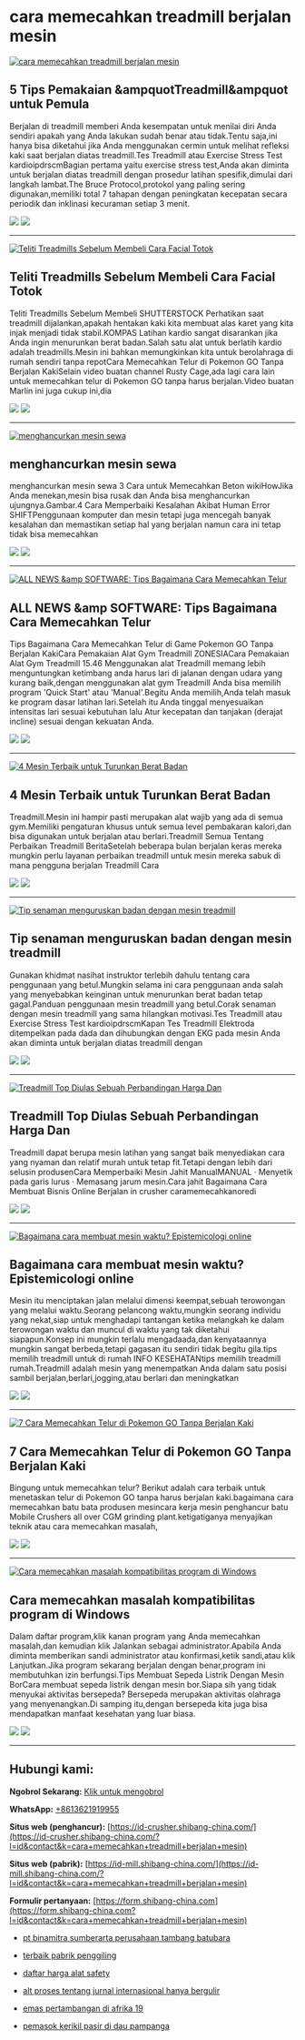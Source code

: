 # cara memecahkan treadmill berjalan mesin

<a href="https://swt.shibang-china.com/?l=id&img&k=cara+memecahkan+treadmill+berjalan+mesin" target="_blank">![cara memecahkan treadmill berjalan mesin](http://static.shibang-china.com/all-800x300/1367.jpg)</a>

## 5 Tips Pemakaian &ampquotTreadmill&ampquot untuk Pemula
Berjalan di treadmill memberi Anda kesempatan untuk menilai diri Anda sendiri apakah yang Anda lakukan sudah benar atau tidak.Tentu saja,ini hanya bisa diketahui jika Anda menggunakan cermin untuk melihat refleksi kaki saat berjalan diatas treadmill.Tes Treadmill atau Exercise Stress Test kardioipdrscmBagian pertama yaitu exercise stress test,Anda akan diminta untuk berjalan diatas treadmill dengan prosedur latihan spesifik,dimulai dari langkah lambat.The Bruce Protocol,protokol yang paling sering digunakan,memiliki total 7 tahapan dengan peningkatan kecepatan secara periodik dan inklinasi kecuraman setiap 3 menit.


<a href="https://whatsapp.shibangsoft.com/WhatsApp.php" target="_blank" title="WhatsApp">![](http://static.shibang-china.com/icon/whatsapp.png)</a> <a href="https://swt.shibang-china.com/?l=id&icon&k=cara+memecahkan+treadmill+berjalan+mesin" target="_blank">![](http://static.shibang-china.com/icon/chat-id.png)</a>

---

<a href="https://swt.shibang-china.com/?l=id&img&k=cara+memecahkan+treadmill+berjalan+mesin" target="_blank">![Teliti Treadmills Sebelum Membeli Cara Facial Totok](http://static.shibang-china.com/all-800x300/713.jpg)</a>

## Teliti Treadmills Sebelum Membeli Cara Facial Totok
Teliti Treadmills Sebelum Membeli SHUTTERSTOCK Perhatikan saat treadmill dijalankan,apakah hentakan kaki kita membuat alas karet yang kita injak menjadi tidak stabil.KOMPAS Latihan kardio sangat disarankan jika Anda ingin menurunkan berat badan.Salah satu alat untuk berlatih kardio adalah treadmills.Mesin ini bahkan memungkinkan kita untuk berolahraga di rumah sendiri tanpa repotCara Memecahkan Telur di Pokemon GO Tanpa Berjalan KakiSelain video buatan channel Rusty Cage,ada lagi cara lain untuk memecahkan telur di Pokemon GO tanpa harus berjalan.Video buatan Marlin ini juga cukup ini,dia


<a href="https://whatsapp.shibangsoft.com/WhatsApp.php" target="_blank" title="WhatsApp">![](http://static.shibang-china.com/icon/whatsapp.png)</a> <a href="https://swt.shibang-china.com/?l=id&icon&k=cara+memecahkan+treadmill+berjalan+mesin" target="_blank">![](http://static.shibang-china.com/icon/chat-id.png)</a>

---

<a href="https://swt.shibang-china.com/?l=id&img&k=cara+memecahkan+treadmill+berjalan+mesin" target="_blank">![menghancurkan mesin sewa](http://static.shibang-china.com/all-800x300/21.jpg)</a>

## menghancurkan mesin sewa
menghancurkan mesin sewa 3 Cara untuk Memecahkan Beton wikiHowJika Anda menekan,mesin bisa rusak dan Anda bisa menghancurkan ujungnya.Gambar.4 Cara Memperbaiki Kesalahan Akibat Human Error SHIFTPenggunaan komputer dan mesin tetapi juga mencegah banyak kesalahan dan memastikan setiap hal yang berjalan namun cara ini tetap tidak bisa memecahkan


<a href="https://whatsapp.shibangsoft.com/WhatsApp.php" target="_blank" title="WhatsApp">![](http://static.shibang-china.com/icon/whatsapp.png)</a> <a href="https://swt.shibang-china.com/?l=id&icon&k=cara+memecahkan+treadmill+berjalan+mesin" target="_blank">![](http://static.shibang-china.com/icon/chat-id.png)</a>

---

<a href="https://swt.shibang-china.com/?l=id&img&k=cara+memecahkan+treadmill+berjalan+mesin" target="_blank">![ALL NEWS &amp SOFTWARE: Tips Bagaimana Cara Memecahkan Telur](http://static.shibang-china.com/all-800x300/1458.jpg)</a>

## ALL NEWS &amp SOFTWARE: Tips Bagaimana Cara Memecahkan Telur
Tips Bagaimana Cara Memecahkan Telur di Game Pokemon GO Tanpa Berjalan KakiCara Pemakaian Alat Gym Treadmill ZONESIACara Pemakaian Alat Gym Treadmill 15.46 Menggunakan alat Treadmill memang lebih menguntungkan ketimbang anda harus lari di jalanan dengan udara yang kurang baik,dengan menggunakan alat gym Treadmill Anda bisa memilih program 'Quick Start' atau 'Manual'.Begitu Anda memilih,Anda telah masuk ke program dasar latihan lari.Setelah itu Anda tinggal menyesuaikan intensitas lari sesuai kebutuhan lalu Atur kecepatan dan tanjakan (derajat incline) sesuai dengan kekuatan Anda.


<a href="https://whatsapp.shibangsoft.com/WhatsApp.php" target="_blank" title="WhatsApp">![](http://static.shibang-china.com/icon/whatsapp.png)</a> <a href="https://swt.shibang-china.com/?l=id&icon&k=cara+memecahkan+treadmill+berjalan+mesin" target="_blank">![](http://static.shibang-china.com/icon/chat-id.png)</a>

---

<a href="https://swt.shibang-china.com/?l=id&img&k=cara+memecahkan+treadmill+berjalan+mesin" target="_blank">![4 Mesin Terbaik untuk Turunkan Berat Badan](http://static.shibang-china.com/all-800x300/1476.jpg)</a>

## 4 Mesin Terbaik untuk Turunkan Berat Badan
Treadmill.Mesin ini hampir pasti merupakan alat wajib yang ada di semua gym.Memiliki pengaturan khusus untuk semua level pembakaran kalori,dan bisa digunakan untuk berjalan atau berlari.Treadmill Semua Tentang Perbaikan Treadmill BeritaSetelah beberapa bulan berjalan keras mereka mungkin perlu layanan perbaikan treadmill untuk mesin mereka sabuk di mana pengguna berjalan Treadmill Cara


<a href="https://whatsapp.shibangsoft.com/WhatsApp.php" target="_blank" title="WhatsApp">![](http://static.shibang-china.com/icon/whatsapp.png)</a> <a href="https://swt.shibang-china.com/?l=id&icon&k=cara+memecahkan+treadmill+berjalan+mesin" target="_blank">![](http://static.shibang-china.com/icon/chat-id.png)</a>

---

<a href="https://swt.shibang-china.com/?l=id&img&k=cara+memecahkan+treadmill+berjalan+mesin" target="_blank">![Tip senaman menguruskan badan dengan mesin treadmill](http://static.shibang-china.com/all-800x300/1084.jpg)</a>

## Tip senaman menguruskan badan dengan mesin treadmill
Gunakan khidmat nasihat instruktor terlebih dahulu tentang cara penggunaan yang betul.Mungkin selama ini cara penggunaan anda salah yang menyebabkan keinginan untuk menurunkan berat badan tetap gagal.Panduan penggunaan mesin treadmill yang betul.Corak senaman dengan mesin treadmill yang sama hilangkan motivasi.Tes Treadmill atau Exercise Stress Test kardioipdrscmKapan Tes Treadmill Elektroda ditempelkan pada dada dan dihubungkan dengan EKG pada mesin Anda akan diminta untuk berjalan diatas treadmill dengan


<a href="https://whatsapp.shibangsoft.com/WhatsApp.php" target="_blank" title="WhatsApp">![](http://static.shibang-china.com/icon/whatsapp.png)</a> <a href="https://swt.shibang-china.com/?l=id&icon&k=cara+memecahkan+treadmill+berjalan+mesin" target="_blank">![](http://static.shibang-china.com/icon/chat-id.png)</a>

---

<a href="https://swt.shibang-china.com/?l=id&img&k=cara+memecahkan+treadmill+berjalan+mesin" target="_blank">![Treadmill Top Diulas Sebuah Perbandingan Harga Dan](http://static.shibang-china.com/all-800x300/176.jpg)</a>

## Treadmill Top Diulas Sebuah Perbandingan Harga Dan
Treadmill dapat berupa mesin latihan yang sangat baik menyediakan cara yang nyaman dan relatif murah untuk tetap fit.Tetapi dengan lebih dari selusin produsenCara Memperbaiki Mesin Jahit ManualMANUAL · Menyetik pada garis lurus · Memasang jarum mesin.Cara jahit Bagaimana Cara Membuat Bisnis Online Berjalan in crusher caramemecahkanoredi


<a href="https://whatsapp.shibangsoft.com/WhatsApp.php" target="_blank" title="WhatsApp">![](http://static.shibang-china.com/icon/whatsapp.png)</a> <a href="https://swt.shibang-china.com/?l=id&icon&k=cara+memecahkan+treadmill+berjalan+mesin" target="_blank">![](http://static.shibang-china.com/icon/chat-id.png)</a>

---

<a href="https://swt.shibang-china.com/?l=id&img&k=cara+memecahkan+treadmill+berjalan+mesin" target="_blank">![Bagaimana cara membuat mesin waktu? Epistemicologi online](http://static.shibang-china.com/all-800x300/490.jpg)</a>

## Bagaimana cara membuat mesin waktu? Epistemicologi online
Mesin itu menciptakan jalan melalui dimensi keempat,sebuah terowongan yang melalui waktu.Seorang pelancong waktu,mungkin seorang individu yang nekat,siap untuk menghadapi tantangan ketika melangkah ke dalam terowongan waktu dan muncul di waktu yang tak diketahui siapapun.Konsep ini mungkin terlalu mengadaada,dan kenyataannya mungkin sangat berbeda,tetapi gagasan itu sendiri tidak begitu gila.tips memilih treadmill untuk di rumah INFO KESEHATANtips memilih treadmill rumah.Treadmill adalah mesin yang menempatkan Anda dalam satu posisi sambil berjalan,berlari,jogging,atau berlari dan meningkatkan


<a href="https://whatsapp.shibangsoft.com/WhatsApp.php" target="_blank" title="WhatsApp">![](http://static.shibang-china.com/icon/whatsapp.png)</a> <a href="https://swt.shibang-china.com/?l=id&icon&k=cara+memecahkan+treadmill+berjalan+mesin" target="_blank">![](http://static.shibang-china.com/icon/chat-id.png)</a>

---

<a href="https://swt.shibang-china.com/?l=id&img&k=cara+memecahkan+treadmill+berjalan+mesin" target="_blank">![7 Cara Memecahkan Telur di Pokemon GO Tanpa Berjalan Kaki](http://static.shibang-china.com/all-800x300/421.jpg)</a>

## 7 Cara Memecahkan Telur di Pokemon GO Tanpa Berjalan Kaki
Bingung untuk memecahkan telur? Berikut adalah cara terbaik untuk menetaskan telur di Pokemon GO tanpa harus berjalan kaki.bagaimana cara memecahkan batu bata produsen mesincara kerja mesin penghancur batu Mobile Crushers all over CGM grinding plant.ketigatiganya menyajikan teknik atau cara memecahkan masalah,


<a href="https://whatsapp.shibangsoft.com/WhatsApp.php" target="_blank" title="WhatsApp">![](http://static.shibang-china.com/icon/whatsapp.png)</a> <a href="https://swt.shibang-china.com/?l=id&icon&k=cara+memecahkan+treadmill+berjalan+mesin" target="_blank">![](http://static.shibang-china.com/icon/chat-id.png)</a>

---

<a href="https://swt.shibang-china.com/?l=id&img&k=cara+memecahkan+treadmill+berjalan+mesin" target="_blank">![Cara memecahkan masalah kompatibilitas program di Windows](http://static.shibang-china.com/all-800x300/1352.jpg)</a>

## Cara memecahkan masalah kompatibilitas program di Windows
Dalam daftar program,klik kanan program yang Anda memecahkan masalah,dan kemudian klik Jalankan sebagai administrator.Apabila Anda diminta memberikan sandi administrator atau konfirmasi,ketik sandi,atau klik Lanjutkan.Jika program sekarang berjalan dengan benar,program ini membutuhkan izin berfungsi.Tips Membuat Sepeda Listrik Dengan Mesin BorCara membuat sepeda listrik dengan mesin bor.Siapa sih yang tidak menyukai aktivitas bersepeda? Bersepeda merupakan aktivitas olahraga yang menyenangkan.Di samping itu,dengan bersepeda kita juga bisa mendapatkan manfaat kesehatan yang luar biasa.


<a href="https://whatsapp.shibangsoft.com/WhatsApp.php" target="_blank" title="WhatsApp">![](http://static.shibang-china.com/icon/whatsapp.png)</a> <a href="https://swt.shibang-china.com/?l=id&icon&k=cara+memecahkan+treadmill+berjalan+mesin" target="_blank">![](http://static.shibang-china.com/icon/chat-id.png)</a>

---
## Hubungi kami:

**Ngobrol Sekarang:** [Klik untuk mengobrol](https://swt.shibang-china.com?l=id&contact&k=cara+memecahkan+treadmill+berjalan+mesin)

**WhatsApp:**  [+8613621919955](https://whatsapp.shibangsoft.com/WhatsApp.php)

**Situs web (penghancur):** [https://id-crusher.shibang-china.com/](https://id-crusher.shibang-china.com/?l=id&contact&k=cara+memecahkan+treadmill+berjalan+mesin)

**Situs web (pabrik):** [https://id-mill.shibang-china.com/](https://id-mill.shibang-china.com/?l=id&contact&k=cara+memecahkan+treadmill+berjalan+mesin)

**Formulir pertanyaan:** [https://form.shibang-china.com](https://form.shibang-china.com?l=id&contact&k=cara+memecahkan+treadmill+berjalan+mesin)

* [pt binamitra sumberarta perusahaan tambang batubara](../35/pt%20binamitra%20sumberarta%20perusahaan%20tambang%20batubara.md)

* [terbaik pabrik penggiling](../31/terbaik%20pabrik%20penggiling.md)

* [daftar harga alat safety](../34/daftar%20harga%20alat%20safety.md)

* [alt proses tentang jurnal internasional hanya bergulir](../33/alt%20proses%20tentang%20jurnal%20internasional%20hanya%20bergulir.md)

* [emas pertambangan di afrika 19](../38/emas%20pertambangan%20di%20afrika%2019.md)

* [pemasok kerikil pasir di dau pampanga](../40/pemasok%20kerikil%20pasir%20di%20dau%20pampanga.md)